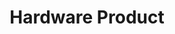 ---
title: Hardware Product
position: 2.2
type: 
description: 
content_markdown: |-
  Hardware information in Technopedia is classified by product and model.<br>
  <br>
  You query the hardware product to get the product name and other details.
  To get information about specifications for the harware model, you must query the hardware model node.<br>
  You use the `HAS_A` relationship between the nodes to get a combination of product and model data.
  
  The following query returns 25 harwdware products from the Technopedia database:<br>

  `MATCH (n:HARDWARE_PRODUCT) RETURN n LIMIT 25`
  
  
  <br>
  The following image shows the hardware nodes, relationships, and relevant connections. <br>
    
  ![API Image](/images/hardware.png){:class="img-responsive"} <br>

  #### Query Examples <br>
    
  To use the MATCH statements in the following examples, you append the MATCH statement to the following tql endpoint and make a GET request from a API client or use cURL. <br>
  
  `https://v6-1.technopedia.com/tql?q=<MATCH Statement>`
    


left_code_blocks:
  - code_block: |
      MATCH (n:HARDWARE_PRODUCT) 
      RETURN n.product, n.desupported_flag

      RESPONSE SAMPLE
      
      { 
        "results": [
            {
                "n.desupported_flag": null,
                "n.product": "Express5800/A1080a Series"
            },
            {
                "n.desupported_flag": null,
                "n.product": "Phaser 3125 (Networked)"
            {
                "n.desupported_flag": "TRUE",
                "n.product": "ProLiant BL460c G6 Server Blade"
            },    
                        {
                "n.desupported_flag": null,
                "n.product": "Pro 3010 Desktop PC"
            },
            {
                "n.desupported_flag": null,
                "n.product": "Essentio Series"
            },
            {
                "n.desupported_flag": null,
                "n.product": "DX100 Series"
            },
            {
                "n.desupported_flag": null,
                "n.product": "500 Series Notebook PC"
            },
            {
                "n.desupported_flag": null,
                "n.product": "ThinkCentre A51"
            },
            {
                "n.desupported_flag": null,
                "n.product": "3Com OfficeConnect Cable/DSL Gateway"
            }
        ]
      {    
            

    title: Example one
    language: javascript

    
  - code_block: >-
      MATCH (product:HARDWARE_PRODUCT)<-[:HAS_A]-(model:HARDWARE_MODEL) 
      RETURN  product, model


      RESPONSE SAMPLE

      {  
        "results": [
            {
                "model.cpu_sockets": 4,
                "model.cpu_url": "http://www.necam.com/docs/?id=6ee81afc-8691-484e-9549-b21b83f6302e",
                "model.created_at": "2010-04-23 11:31:47",
                "model.date_introduced": "3/30/2010",
                "model.desupported_flag": null,
                "model.max_non_operating_humidity": null,
                "model.max_non_operating_temp": null,
                "model.max_operating_temp": null,
                "model.min_non_operating_humidity": null,
                "model.min_non_operating_temp": null,
                "model.min_operating_temp": null,
                "model.model": "A1080a-S",
                "model.modified_at": "2013-10-18 16:54:07",
                "model.technopedia_id": "807bd3dc-2100-4116-a4e2-cbf741e725d4",
                "product.create_date": null,
                "product.desupported_flag": null,
                "product.modified_at": "2011-03-16 09:46:45",
                "product.product": "Express5800/A1080a Series",
                "product.technopedia_id": "f6d32439-001b-4ca7-abb1-cd7627086ade"
            },
            {
                "model.cpu_sockets": 8,
                "model.cpu_url": "http://www.necam.com/docs/?id=6ee81afc-8691-484e-9549-b21b83f6302e",
                "model.created_at": "2010-04-23 11:32:43",
                "model.date_introduced": "3/30/2010",
                "model.desupported_flag": null,
                "model.max_non_operating_humidity": null,
                "model.max_non_operating_temp": null,
                "model.max_operating_temp": null,
                "model.min_non_operating_humidity": null,
                "model.min_non_operating_temp": null,
                "model.min_operating_temp": null,
                "model.model": "A1080a-E",
                "model.modified_at": "2013-10-18 16:54:22",
                "model.technopedia_id": "5cb93d0e-63d0-43eb-89d8-7d1d25ff4ce5",
                "product.create_date": null,
                "product.desupported_flag": null,
                "product.modified_at": "2011-03-16 09:46:45",
                "product.product": "Express5800/A1080a Series",
                "product.technopedia_id": "f6d32439-001b-4ca7-abb1-cd7627086ade"
            }
       ]
      {  
    title: Example two
    language: javascript
  - code_block: |-
      MATCH (hw:HARDWARE_PRODUCT)-[a:BELONGS_TO]->(cat_2:CATEGORY_2)-[e:BELONGS_TO]->(cat_1:CATEGORY_1)-[y:BELONGS_TO]->(cat_group:CATEGORY_GROUP) 
      RETURN hw, cat_2, cat_1, cat_group 
      LIMIT 2

      RESPONSE SAMPLE
      {  
         "results": [
        {
            "cat_1.cat_taxonomy2012_id": null,
            "cat_1.description": "The process of preserving the landscape clean, safe, and 
             attractive.",
            "cat_1.label": "Landscape Maintenance",
            "cat_1.technopedia_id": "ef2864c2-4215-4ee7-b373-d6054560cca9",
            "cat_2.cat_taxonomy2012_id": null,
            "cat_2.cat_taxonomy2012_parent_id": null,
            "cat_2.description": "A group of devices that is designed to maintain and protect the 
             environment.",
            "cat_2.label": "Environmental Monitoring and Protection",
            "cat_2.technopedia_id": "56974f54-ef68-48fa-871f-efbfb6144baa",
            "cat_group.label": "Building Maintenance",
            "hw.cat_manufacturer_id": null,
            "hw.create_date": null,
            "hw.desupported_flag": null,
            "hw.modified_at": "2017-09-06 11:16:36",
            "hw.product": "Ecomar",
            "hw.technopedia_id": "f7796096-89fc-4dec-a949-15730d4915c6"
        },
        {
            "cat_1.cat_taxonomy2012_id": null,
            "cat_1.description": "The process of preserving the landscape clean, safe, and attractive.",
            "cat_1.label": "Landscape Maintenance",
            "cat_1.technopedia_id": "ef2864c2-4215-4ee7-b373-d6054560cca9",
            "cat_2.cat_taxonomy2012_id": null,
            "cat_2.cat_taxonomy2012_parent_id": null,
            "cat_2.description": "An irrigation control system is a device used to operate 
             automatic watering systems such as drip irrigation systems or lawn sprinklers.",  
            "cat_2.label": "Irrigation System",
            "cat_2.technopedia_id": "6b727766-ac35-422b-8046-6c9f17d13160",
            "cat_group.label": "Building Maintenance",
            "hw.cat_manufacturer_id": null,
            "hw.create_date": null,
            "hw.desupported_flag": null,
            "hw.modified_at": "2017-12-12 17:16:26",
            "hw.product": "SmartLine Controller",
            "hw.technopedia_id": "b60dc2ae-c262-4cbc-9baa-6df87270745f"
       }
        ]
      {       
        
    title: Example three
    language: javascript

  - code_block: |-
      MATCH (hw:HARDWARE_PRODUCT)-[a:HAS_A]->(manu:MANUFACTURER) 
      RETURN hw, manu.manufacturer

      RESPONSE SAMPLE
      {
          
        "results": [
            {
                "hw.create_date": null,
                "hw.desupported_flag": null,
                "hw.modified_at": "2011-03-16 09:46:45",
                "hw.product": "Express5800/A1080a Series",
                "hw.technopedia_id": "f6d32439-001b-4ca7-abb1-cd7627086ade",
                "manu.manufacturer": "NEC"
            },
            {
                "hw.create_date": null,
                "hw.desupported_flag": null,
                "hw.modified_at": "2011-03-21 11:22:10",
                "hw.product": "Phaser 3125 (Networked)",
                "hw.technopedia_id": "4d35ec28-0f16-4787-acca-885679265b59",
                "manu.manufacturer": "Xerox"
            },
            {
                "hw.create_date": null,
                "hw.desupported_flag": null,
                "hw.modified_at": "2017-06-01 11:29:10",
                "hw.product": "Pro 3010 Desktop PC",
                "hw.technopedia_id": "e2b8fab2-681f-48f5-8ac7-57cb7f36e97b",
                "manu.manufacturer": "Hewlett-Packard Company"
            }
        ]
      {  
        
      
        
    title: Example four
    language: javascript

  - code_block: |-
      MATCH (hardware:HARDWARE_PRODUCT)-[a:BELONGS_TO]->(cat_2:CATEGORY_2)-[e:BELONGS_TO]->(vertical:VERTICAL) 
      RETURN hardware, cat_2, vertical
      
      RESPONSE SAMPLE
      {
        "results": [
            {
                "cat_2.description": "A computer or device on a network that manages network resource",
                "cat_2.label": "Servers",
                "cat_2.technopedia_id": "195fa6b3-7d0f-4317-995f-d3c9f1ae08e7",
                "hardware.create_date": null,
                "hardware.desupported_flag": null,
                "hardware.modified_at": "2011-03-16 09:46:45",
                "hardware.product": "Express5800/A1080a Series",
                "hardware.technopedia_id": "f6d32439-001b-4ca7-abb1-cd7627086ade",
                "vertical.name": "Information and Technology",
                "vertical.short_name": "IT",
                "vertical.technopedia_id": "0be7a9ed-b538-4942-b6ce-b9243566305f"
            },
            {
                "cat_2.description": "A common type of computer printer that rapidly produces high quality text and graphics on plain paper. It employs a xerographic printing process, where image is produced by the direct scanning of a laser beam across the printer's photoreceptor",
                "cat_2.label": "Laser Printers",
                "cat_2.technopedia_id": "bcb655cc-b5ef-4915-838f-8ff68cb65cce",
                "hardware.create_date": null,
                "hardware.desupported_flag": null,
                "hardware.modified_at": "2011-03-21 11:22:10",
                "hardware.product": "Phaser 3125 (Networked)",
                "hardware.technopedia_id": "4d35ec28-0f16-4787-acca-885679265b59",
                "vertical.name": "Medical and Health Care",
                "vertical.short_name": "MD",
                "vertical.technopedia_id": "81520b3f-6ffc-42c7-afce-a25bbdc63385"
            }
        ]
      {  
    title: Example five
    language: javascript

  - code_block: |-
      curl -G -H "Authorization: Bearer b93477a9-057b-4878-a16b93477a9-057b-4878-a16f-d7f7d1f27a7af-d7f7d1f27a7a" "https://v6.technopedia.com/tql" --data-urlencode' "q=MATCH (h:HARDWARE_PRODUCT) RETURN h.product"

      
    title: cURL
    language: bash    
right_code_blocks:
  - code_block: |2
      technopedia_id
      product
      desupported_flag
      create_date
      modified_at
    title: Hardware Product Attributes
    language: bash
  - code_block: |2-
      (HARDWARE_PRODUCT)-[:HAS_A]->(MANUFACTURER)
                
      (HARDWARE_PRODUCT)-[:BELONGS_TO]->(CATEGORY_2)

      (HARDWARE_PRODUCT)-[:HAS_A]->(SUPPORT_STAGE)

      (HARDWARE_PRODUCT)-[:HAS_A]->(SUPPORT_STAGE)-[:HAS_A]->(SUPPORT_POLICY)
            
      (HARDWARE_PRODUCT)-[:HAS_A]->(CERTIFICATION)


      
      
    title: Relationships
    language: bash
---